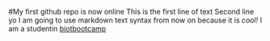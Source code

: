 #My first github repo is now  online
This is the first line of text
Second line yo
I am going to use markdown text syntax from now on because it is _cool!_
I am a studentin [biotbootcamp](https://dcmb_courses.github.io/bioinf606-2019)
